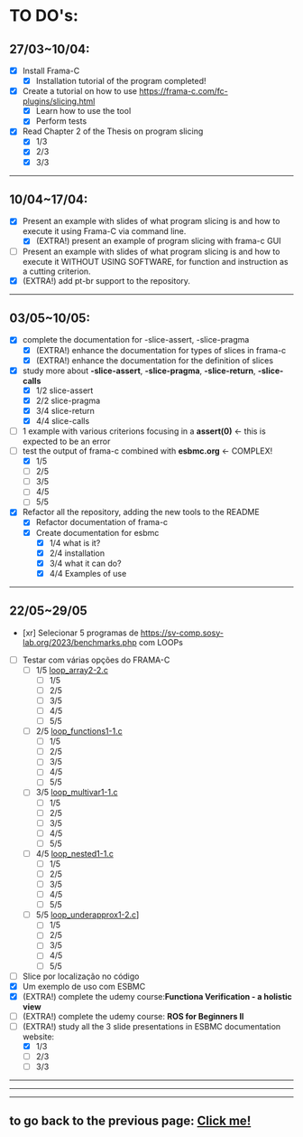 # **TO DO's**:

## **27/03~10/04**:

-   [x] Install Frama-C
    -   [x] Installation tutorial of the program completed!
-   [x] Create a tutorial on how to use https://frama-c.com/fc-plugins/slicing.html
    -   [x] Learn how to use the tool
    -   [x] Perform tests
-   [x] Read Chapter 2 of the Thesis on program slicing
    -   [x] 1/3
    -   [x] 2/3
    -   [x] 3/3

---

## **10/04~17/04**:

-   [x] Present an example with slides of what program slicing is and how to execute it using Frama-C via command line.
    -   [x] (EXTRA!) present an example of program slicing with frama-c GUI
-   [ ] Present an example with slides of what program slicing is and how to execute it WITHOUT USING SOFTWARE, for function and instruction as a cutting criterion.
-   [x] (EXTRA!) add pt-br support to the repository.

---

## **03/05~10/05**:

-   [x] complete the documentation for -slice-assert, -slice-pragma
    -   [x] (EXTRA!) enhance the documentation for types of slices in frama-c
    -   [x] (EXTRA!) enhance the documentation for the definition of slices
-   [x] study more about **-slice-assert**, **-slice-pragma**, **-slice-return**, **-slice-calls**
    -   [x] 1/2 slice-assert
    -   [x] 2/2 slice-pragma
    -   [x] 3/4 slice-return
    -   [x] 4/4 slice-calls
-   [ ] 1 example with various criterions focusing in a **assert(0)** <- this is expected to be an error
-   [ ] test the output of frama-c combined with **esbmc.org** <- COMPLEX!
    -   [x] 1/5
    -   [ ] 2/5
    -   [ ] 3/5
    -   [ ] 4/5
    -   [ ] 5/5
-   [x] Refactor all the repository, adding the new tools to the README
    -   [x] Refactor documentation of frama-c
    -   [x] Create documentation for esbmc
        -   [x] 1/4 what is it?
        -   [x] 2/4 installation
        -   [x] 3/4 what it can do?
        -   [x] 4/4 Examples of use

---

## **22/05~29/05**

-   [xr] Selecionar 5 programas de https://sv-comp.sosy-lab.org/2023/benchmarks.php com LOOPs

-   [ ] Testar com várias opções do FRAMA-C
    -   [ ] 1/5 [loop_array2-2.c](./tests/loop_tests/loop_array2-2.c)
        -   [ ] 1/5
        -   [ ] 2/5
        -   [ ] 3/5
        -   [ ] 4/5
        -   [ ] 5/5
    -   [ ] 2/5 [loop_functions1-1.c](./tests/loop_tests/loop_functions1-1.c)
        -   [ ] 1/5
        -   [ ] 2/5
        -   [ ] 3/5
        -   [ ] 4/5
        -   [ ] 5/5
    -   [ ] 3/5 [loop_multivar1-1.c](./tests/loop_tests/loop_multivar1-1.c)
        -   [ ] 1/5
        -   [ ] 2/5
        -   [ ] 3/5
        -   [ ] 4/5
        -   [ ] 5/5
    -   [ ] 4/5 [loop_nested1-1.c](./tests/loop_tests/loop_nested1-1.c)
        -   [ ] 1/5
        -   [ ] 2/5
        -   [ ] 3/5
        -   [ ] 4/5
        -   [ ] 5/5
    -   [ ] 5/5 [loop_underapprox1-2.c](./tests/loop_tests/loop_underapprox1-2.c)]
        -   [ ] 1/5
        -   [ ] 2/5
        -   [ ] 3/5
        -   [ ] 4/5
        -   [ ] 5/5
-   [ ] Slice por localização no código
-   [x] Um exemplo de uso com ESBMC
-   [x] (EXTRA!) complete the udemy course:**Functiona Verification - a holistic view**
-   [ ] (EXTRA!) complete the udemy course: **ROS for Beginners II**
-   [ ] (EXTRA!) study all the 3 slide presentations in ESBMC documentation website:
    -   [x] 1/3
    -   [ ] 2/3
    -   [ ] 3/3

---

---

---

## to go back to the previous page: [Click me!](../../README.md)
